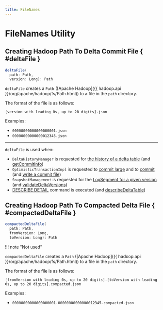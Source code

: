 ```yaml
---
title: FileNames
---
```


# FileNames Utility

## Creating Hadoop Path To Delta Commit File { #deltaFile }

```scala
deltaFile(
  path: Path,
  version: Long): Path
```

`deltaFile` creates a `Path` ([Apache Hadoop]({{ hadoop.api }}/org/apache/hadoop/fs/Path.html)) to a file in the `path` directory.

The format of the file is as follows:

```text
[version with leading 0s, up to 20 digits].json
```

Examples:

* `00000000000000000001.json`
* `00000000000000012345.json`

---

`deltaFile` is used when:

* `DeltaHistoryManager` is requested for [the history of a delta table](DeltaHistoryManager.md#getHistory) (and [getCommitInfo](DeltaHistoryManager.md#getCommitInfo))
* `OptimisticTransactionImpl` is requested to [commit large](OptimisticTransactionImpl.md#commitLarge) and to [commit](OptimisticTransactionImpl.md#doCommit) (and [write a commit file](OptimisticTransactionImpl.md#writeCommitFile))
* `SnapshotManagement` is requested for the [LogSegment for a given version](SnapshotManagement.md#getLogSegmentForVersion) (and [validateDeltaVersions](SnapshotManagement.md#validateDeltaVersions))
* [DESCRIBE DETAIL](commands/describe-detail/index.md) command is executed (and [describeDeltaTable](commands/describe-detail/DescribeDeltaDetailCommand.md#describeDeltaTable))

## Creating Hadoop Path To Compacted Delta File { #compactedDeltaFile }

```scala
compactedDeltaFile(
  path: Path,
  fromVersion: Long,
  toVersion: Long): Path
```

!!! note "Not used"

`compactedDeltaFile` creates a `Path` ([Apache Hadoop]({{ hadoop.api }}/org/apache/hadoop/fs/Path.html)) to a file in the `path` directory.

The format of the file is as follows:

```text
[fromVersion with leading 0s, up to 20 digits].[toVersion with leading 0s, up to 20 digits].compacted.json
```

Examples:

* `00000000000000000001.00000000000000012345.compacted.json`

<!---
## Review Me

a| [[checkpointPrefix]] Creates a Hadoop `Path` for a file name with a given `version`:

```
[version][%020d].checkpoint
```

E.g. `00000000000000000005.checkpoint`
-->
